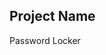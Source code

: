 ## Project Name
Password Locker
<!-- Project Description
This is a website where users may enter a GitHub username into a form, submit it, and see names and descriptions of that person's public repositories. A user can also look for repositories.

This project was generated with Angular CLI version 8.2.1.

Author
Irene Mercy

Project Setup
Fork the repository On your terminal run the command git clone "project link" On your terminal, cd Github-Project On your terminal then run the command code. to open the project on your text editor.

Live Link
https://irenemercy.github.io/Github-Project/

Technologies Used
Typescript Angular Cli HTML CSS Bootstrap

Dependencies
GitHub API Node.js

Development server
Run ng serve for a dev server. Navigate to http://localhost:4200/. The app will automatically reload if you change any of the source files.

Code scaffolding
Run ng generate component component-name to generate a new component. You can also use ng generate directive|pipe|service|class|guard|interface|enum|module.

Build
Run ng build to build the project. The build artifacts will be stored in the dist/ directory. Use the --prod flag for a production build.

Running unit tests
Run ng test to execute the unit tests via Karma.

Running end-to-end tests
Run ng e2e to execute the end-to-end tests via Protractor.

Further help
To get more help on the Angular CLI use ng help or go check out the Angular CLI README.

Licence
MIT Licence

Copyright
IreneMercyOyoo

Contact
irenemercy700@gmail.com -->
